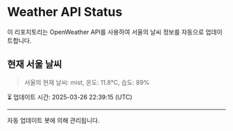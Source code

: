 
# Weather API Status

이 리포지토리는 OpenWeather API를 사용하여 서울의 날씨 정보를 자동으로 업데이트합니다.

## 현재 서울 날씨
> 서울의 현재 날씨: mist, 온도: 11.8°C, 습도: 89%

⏳ 업데이트 시간: 2025-03-26 22:39:15 (UTC)

---
자동 업데이트 봇에 의해 관리됩니다.
